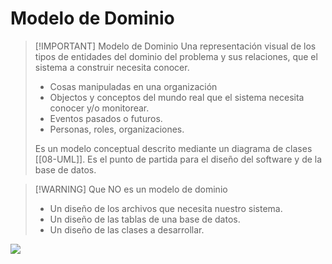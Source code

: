 # Modelo de Dominio

> [!IMPORTANT] Modelo de Dominio
> Una representación visual de los tipos de entidades del dominio del problema y sus relaciones, que el sistema a construir necesita conocer.
> - Cosas manipuladas en una organización
> - Objectos y conceptos del mundo real que el sistema necesita conocer y/o monitorear.
> - Eventos pasados o futuros.
> - Personas, roles, organizaciones.
> 
> Es un modelo conceptual descrito mediante un diagrama de clases [[08-UML]].
> Es el punto de partida para el diseño del software y de la base de datos.


> [!WARNING] Que NO es un modelo de dominio
> - Un diseño de los archivos que necesita nuestro sistema.
> - Un diseño de las tablas de una base de datos.
> - Un diseño de las clases a desarrollar.

![](Pasted%20image%2020240928105251.png)